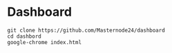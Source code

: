 # Dashboard
```
git clone https://github.com/Masternode24/dashboard
cd dashbord
google-chrome index.html
```
